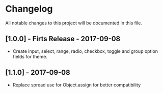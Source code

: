 # Changelog

All notable changes to this project will be documented in this file.

## [1.0.0] - Firts Release - 2017-09-08

+ Create input, select, range, radio, checkbox, toggle and group option fields for theme.

## [1.1.0] - 2017-09-08

+ Replace spread use for Object.assign for better compatibility
